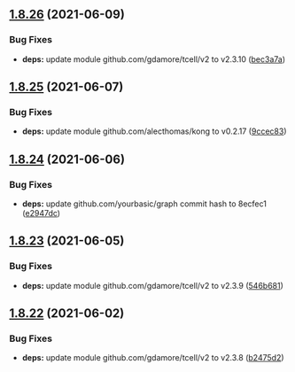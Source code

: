 ## [1.8.26](https://github.com/dds/aoc2019/compare/v1.8.25...v1.8.26) (2021-06-09)


### Bug Fixes

* **deps:** update module github.com/gdamore/tcell/v2 to v2.3.10 ([bec3a7a](https://github.com/dds/aoc2019/commit/bec3a7a1c134016f24d86619a638f50df6cb81f4))



## [1.8.25](https://github.com/dds/aoc2019/compare/v1.8.24...v1.8.25) (2021-06-07)


### Bug Fixes

* **deps:** update module github.com/alecthomas/kong to v0.2.17 ([9ccec83](https://github.com/dds/aoc2019/commit/9ccec83cec63f5fbbec5f81e3c6fdb77cd09fa07))



## [1.8.24](https://github.com/dds/aoc2019/compare/v1.8.23...v1.8.24) (2021-06-06)


### Bug Fixes

* **deps:** update github.com/yourbasic/graph commit hash to 8ecfec1 ([e2947dc](https://github.com/dds/aoc2019/commit/e2947dc4140baec531cfae3a539f412da0b526c5))



## [1.8.23](https://github.com/dds/aoc2019/compare/v1.8.22...v1.8.23) (2021-06-05)


### Bug Fixes

* **deps:** update module github.com/gdamore/tcell/v2 to v2.3.9 ([546b681](https://github.com/dds/aoc2019/commit/546b681cb1041c43ab75bbf8a68d4f8e19c92fa3))



## [1.8.22](https://github.com/dds/aoc2019/compare/v1.8.21...v1.8.22) (2021-06-02)


### Bug Fixes

* **deps:** update module github.com/gdamore/tcell/v2 to v2.3.8 ([b2475d2](https://github.com/dds/aoc2019/commit/b2475d26b5548be18029f9721f99202638b1fab8))



